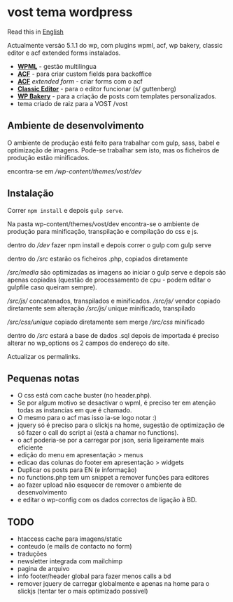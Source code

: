 # vost tema wordpress

Read this in [English](readme.md)

Actualmente versão 5.1.1 do wp, com plugins wpml, acf, wp bakery, classic editor e acf extended forms instalados.

 - **[WPML](https://wpml.org/)** - gestão multilingua
 - **[ACF](https://www.advancedcustomfields.com/)** - para criar custom fields para backoffice
 - **[ACF](https://www.advancedcustomfields.com/)** _extended form_  - criar forms com o acf
 - **[Classic Editor](https://wordpress.org/plugins/classic-editor/)** - para o editor funcionar (s/ guttenberg)
 - **[WP Bakery](https://wpbakery.com/)** - para a criação de posts com templates personalizados.
 - tema criado de raiz para a VOST /vost

## Ambiente de desenvolvimento

O ambiente de produção está feito para trabalhar com gulp, sass, babel e optimização de imagens. Pode-se trabalhar sem isto, mas os ficheiros de produção estão minificados.

encontra-se em */wp-content/themes/vost/dev*

## Instalação

Correr `npm install` e depois `gulp serve`.

Na pasta wp-content/themes/vost/dev encontra-se o ambiente de produção para minificação, transpilação e compilação do css e js.

dentro do */dev* fazer npm install e depois correr o gulp com gulp serve

dentro do */src* estarão os ficheiros .php, copiados diretamente

*/src/media* são optimizadas as imagens ao iniciar o gulp serve e depois são apenas copiadas (questão de processamento de cpu - podem editar o gulpfile caso queiram sempre).

*/src/js/* concatenados, transpilados e minificados.
*/src/js/* vendor copiado diretamente sem alteração
*/src/js/* unique minificado, transpilado

*/src/css/unique* copiado diretamente sem merge
*/src/css* minificado 

dentro do */src* estará a base de dados .sql depois de importada é preciso alterar no wp_options os 2 campos do endereço do site.

Actualizar os permalinks.

## Pequenas notas

- O css está com cache buster (no header.php).
- Se por algum motivo se desactivar o wpml, é preciso ter em atenção todas as instancias em que é chamado.
- O mesmo para o acf mas isso ia-se logo notar :)
- jquery só é preciso para o slickjs na home, sugestão de optimização de só fazer o call do script ai (está a chamar no functions).
- o acf poderia-se por a carregar por json, seria ligeiramente mais eficiente
- edição do menu em apresentação > menus
- edicao das colunas do footer em apresentação > widgets
- Duplicar os posts para EN (e informação)
- no functions.php tem um snippet a remover funções para editores
- ao fazer upload não esquecer de remover o ambiente de desenvolvimento
- e editar o wp-config com os dados correctos de ligação à BD.


## TODO

- htaccess cache para imagens/static
- conteudo (e mails de contacto no form)
- traduções
- newsletter integrada com mailchimp
- pagina de arquivo
- info footer/header global para fazer menos calls a bd
- remover jquery de carregar globalmente e apenas na home para o slickjs (tentar ter o mais optimizado possivel)